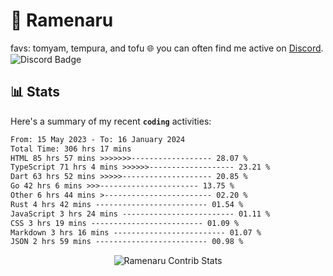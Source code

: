 # 🍜 Ramenaru
favs: tomyam, tempura, and tofu
🌐 you can often find me active on [Discord](https://discordapp.com/users/503291004200157185).
![Discord Badge](https://dcbadge.vercel.app/api/shield/503291004200157185)
## 📊 Stats
Here's a summary of my recent **`coding`** activities:
<!--START_SECTION:waka-->
```txt
From: 15 May 2023 - To: 16 January 2024
Total Time: 306 hrs 17 mins
HTML 85 hrs 57 mins >>>>>>>------------------ 28.07 %
TypeScript 71 hrs 4 mins >>>>>>------------------- 23.21 %
Dart 63 hrs 52 mins >>>>>-------------------- 20.85 %
Go 42 hrs 6 mins >>>---------------------- 13.75 %
Other 6 hrs 44 mins >------------------------ 02.20 %
Rust 4 hrs 42 mins ------------------------- 01.54 %
JavaScript 3 hrs 24 mins ------------------------- 01.11 %
CSS 3 hrs 19 mins ------------------------- 01.09 %
Markdown 3 hrs 16 mins ------------------------- 01.07 %
JSON 2 hrs 59 mins ------------------------- 00.98 %
```
<!--END_SECTION:waka-->
<div style="text-align: center;">
<img align="center" src="https://github-readme-streak-stats.herokuapp.com/?user=Ramenaru&theme=dark&card_width=520" alt="Ramenaru Contrib Stats" />
</div>

